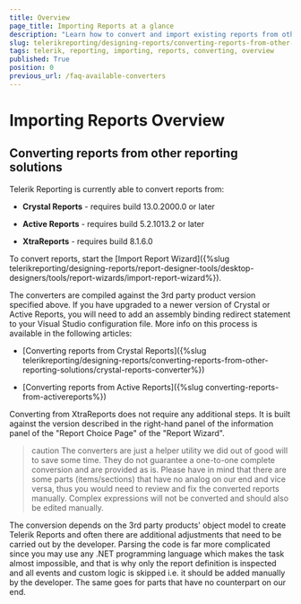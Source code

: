 ```yaml
---
title: Overview 
page_title: Importing Reports at a glance
description: "Learn how to convert and import existing reports from other reporting solutions such as 'Crystal Reports', 'Active Reports', and 'XtraReports' to Telerik Reporting."
slug: telerikreporting/designing-reports/converting-reports-from-other-reporting-solutions/overview
tags: telerik, reporting, importing, reports, converting, overview
published: True
position: 0
previous_url: /faq-available-converters
---
```


# Importing Reports Overview


## Converting reports from other reporting solutions

Telerik Reporting is currently able to convert reports from:

* __Crystal Reports__ - requires build 13.0.2000.0 or later

* __Active Reports__ - requires build 5.2.1013.2 or later

* __XtraReports__ - requires build 8.1.6.0

To convert reports, start the [Import Report Wizard]({%slug telerikreporting/designing-reports/report-designer-tools/desktop-designers/tools/report-wizards/import-report-wizard%}).

The converters are compiled against the 3rd party product version specified above. If you have upgraded to a newer version of Crystal or Active Reports, you will need to add an assembly binding redirect statement to your Visual Studio configuration file. More info on this process is available in the following articles:

* [Converting reports from Crystal Reports]({%slug telerikreporting/designing-reports/converting-reports-from-other-reporting-solutions/crystal-reports-converter%})

* [Converting reports from Active Reports]({%slug converting-reports-from-activereports%})  

Converting from XtraReports does not require any additional steps. It is built against the version described in the right-hand panel of the information panel of the "Report Choice Page" of the "Report Wizard".

>caution The converters are just a helper utility we did out of good will to save some time. They do not guarantee a one-to-one complete conversion and are provided as is. Please have in mind that there are some parts (items/sections) that have no analog on our end and vice versa, thus you would need to review and fix the converted reports manually. Complex expressions will not be converted and should also be edited manually.


The conversion depends on the 3rd party products' object model to create Telerik Reports and often there are additional adjustments that need to be carried out by the developer. Parsing the code is far more complicated since you may use any .NET programming language which makes the task almost impossible, and that is why only the report definition is inspected and all events and custom logic is skipped i.e. it should be added manually by the developer. The same goes for parts that have no counterpart on our end.
